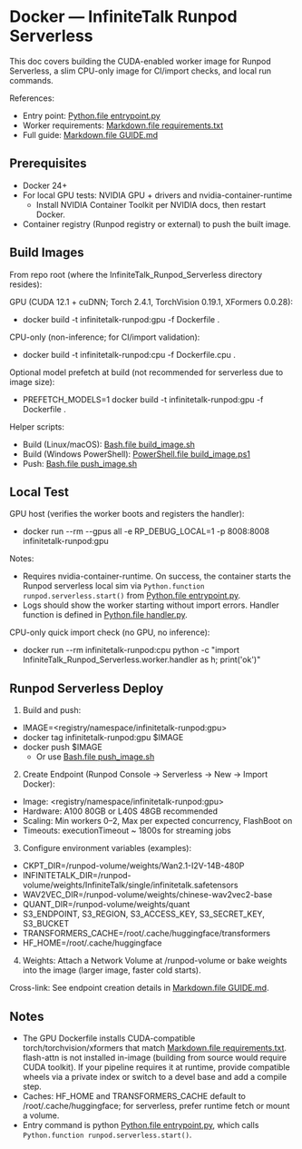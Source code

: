 # Docker — InfiniteTalk Runpod Serverless

This doc covers building the CUDA-enabled worker image for Runpod Serverless, a slim CPU-only image for CI/import checks, and local run commands.

References:
- Entry point: [Python.file entrypoint.py](entrypoint.py:1)
- Worker requirements: [Markdown.file requirements.txt](worker/requirements.txt)
- Full guide: [Markdown.file GUIDE.md](GUIDE.md)

## Prerequisites

- Docker 24+
- For local GPU tests: NVIDIA GPU + drivers and nvidia-container-runtime
  - Install NVIDIA Container Toolkit per NVIDIA docs, then restart Docker.
- Container registry (Runpod registry or external) to push the built image.

## Build Images

From repo root (where the InfiniteTalk_Runpod_Serverless directory resides):

GPU (CUDA 12.1 + cuDNN; Torch 2.4.1, TorchVision 0.19.1, XFormers 0.0.28):
- docker build -t infinitetalk-runpod:gpu -f Dockerfile .

CPU-only (non-inference; for CI/import validation):
- docker build -t infinitetalk-runpod:cpu -f Dockerfile.cpu .

Optional model prefetch at build (not recommended for serverless due to image size):
- PREFETCH_MODELS=1 docker build -t infinitetalk-runpod:gpu -f Dockerfile .

Helper scripts:
- Build (Linux/macOS): [Bash.file build_image.sh](scripts/build_image.sh:1)
- Build (Windows PowerShell): [PowerShell.file build_image.ps1](scripts/build_image.ps1:1)
- Push: [Bash.file push_image.sh](scripts/push_image.sh:1)

## Local Test

GPU host (verifies the worker boots and registers the handler):
- docker run --rm --gpus all -e RP_DEBUG_LOCAL=1 -p 8008:8008 infinitetalk-runpod:gpu

Notes:
- Requires nvidia-container-runtime. On success, the container starts the Runpod serverless local sim via `Python.function runpod.serverless.start()` from [Python.file entrypoint.py](entrypoint.py:18).
- Logs should show the worker starting without import errors. Handler function is defined in [Python.file handler.py](worker/handler.py:245).

CPU-only quick import check (no GPU, no inference):
- docker run --rm infinitetalk-runpod:cpu python -c "import InfiniteTalk_Runpod_Serverless.worker.handler as h; print('ok')"

## Runpod Serverless Deploy

1) Build and push:
- IMAGE=<registry/namespace/infinitetalk-runpod:gpu>
- docker tag infinitetalk-runpod:gpu $IMAGE
- docker push $IMAGE
  - Or use [Bash.file push_image.sh](scripts/push_image.sh:1)

2) Create Endpoint (Runpod Console → Serverless → New → Import Docker):
- Image: <registry/namespace/infinitetalk-runpod:gpu>
- Hardware: A100 80GB or L40S 48GB recommended
- Scaling: Min workers 0–2, Max per expected concurrency, FlashBoot on
- Timeouts: executionTimeout ~ 1800s for streaming jobs

3) Configure environment variables (examples):
- CKPT_DIR=/runpod-volume/weights/Wan2.1-I2V-14B-480P
- INFINITETALK_DIR=/runpod-volume/weights/InfiniteTalk/single/infinitetalk.safetensors
- WAV2VEC_DIR=/runpod-volume/weights/chinese-wav2vec2-base
- QUANT_DIR=/runpod-volume/weights/quant
- S3_ENDPOINT, S3_REGION, S3_ACCESS_KEY, S3_SECRET_KEY, S3_BUCKET
- TRANSFORMERS_CACHE=/root/.cache/huggingface/transformers
- HF_HOME=/root/.cache/huggingface

4) Weights: Attach a Network Volume at /runpod-volume or bake weights into the image (larger image, faster cold starts).

Cross-link: See endpoint creation details in [Markdown.file GUIDE.md](GUIDE.md).

## Notes

- The GPU Dockerfile installs CUDA-compatible torch/torchvision/xformers that match [Markdown.file requirements.txt](worker/requirements.txt). flash-attn is not installed in-image (building from source would require CUDA toolkit). If your pipeline requires it at runtime, provide compatible wheels via a private index or switch to a devel base and add a compile step.
- Caches: HF_HOME and TRANSFORMERS_CACHE default to /root/.cache/huggingface; for serverless, prefer runtime fetch or mount a volume.
- Entry command is python [Python.file entrypoint.py](entrypoint.py:18), which calls `Python.function runpod.serverless.start()`.